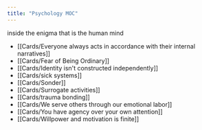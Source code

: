 ```yaml
---
title: "Psychology MOC"
---
```

inside the enigma that is the human mind
+ [[Cards/Everyone always acts in accordance with their internal narratives]]
+ [[Cards/Fear of Being Ordinary]]
+ [[Cards/Identity isn't constructed independently]]
+ [[Cards/sick systems]]
+ [[Cards/Sonder]]
+ [[Cards/Surrogate activities]]
+ [[Cards/trauma bonding]]
+ [[Cards/We serve others through our emotional labor]]
+ [[Cards/You have agency over your own attention]]
+ [[Cards/Willpower and motivation is finite]]